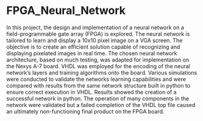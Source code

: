 # FPGA_Neural_Network
In this project, the design and implementation of a neural network on a field-programmable gate array
(FPGA) is explored. The neural network is tailored to learn and display a 10x10 pixel image on a VGA screen. The
objective is to create an efficient solution capable of recognizing and displaying pixelated images in real time. The
chosen neural network architecture, based on much testing, was adapted for implementation on the Nexys A-7
board. VHDL was employed for the encoding of the neural network’s layers and training algorithms onto the board.
Various simulations were conducted to validate the networks learning capabilities and were compared with results
from the same network structure built in python to ensure correct execution in VHDL. Results showed the creation
of a successful network in python. The operation of many components in the network were validated but a failed
completion of the VHDL top file caused an ultimately non-functioning final product on the FPGA board.
